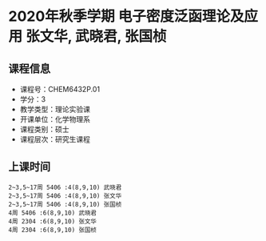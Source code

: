 # 2020年秋季学期 电子密度泛函理论及应用 张文华, 武晓君, 张国桢






## 课程信息

- 课程号：CHEM6432P.01
- 学分：3
- 教学类型：理论实验课
- 开课单位：化学物理系
- 课程类别：硕士
- 课程层次：研究生课程

## 上课时间

```
2~3,5~17周 5406 :4(8,9,10) 武晓君
2~3,5~17周 5406 :4(8,9,10) 张文华
2~3,5~17周 5406 :4(8,9,10) 张国桢
4周 5406 :6(8,9,10) 武晓君
4周 2304 :6(8,9,10) 张文华
4周 2304 :6(8,9,10) 张国桢
```


